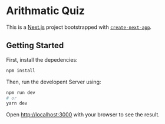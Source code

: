 # Arithmatic Quiz

This is a [Next.js](https://nextjs.org/) project bootstrapped with [`create-next-app`](https://github.com/vercel/next.js/tree/canary/packages/create-next-app).

## Getting Started

First, install the depedencies:

```bash
npm install
```

Then, run the developent Server using:

```bash
npm run dev
# or
yarn dev
```

Open [http://localhost:3000](http://localhost:3000) with your browser to see the result.
